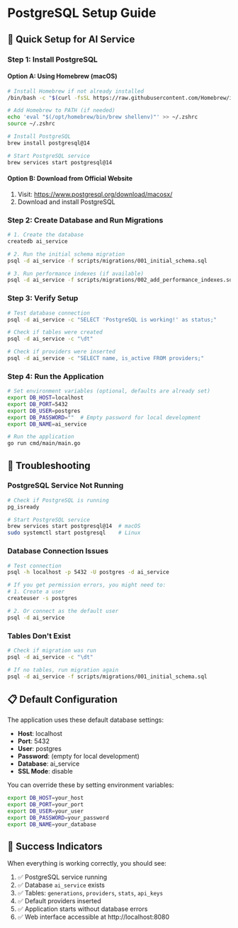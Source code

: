 # PostgreSQL Setup Guide

## 🐘 Quick Setup for AI Service

### Step 1: Install PostgreSQL

#### Option A: Using Homebrew (macOS)
```bash
# Install Homebrew if not already installed
/bin/bash -c "$(curl -fsSL https://raw.githubusercontent.com/Homebrew/install/HEAD/install.sh)"

# Add Homebrew to PATH (if needed)
echo 'eval "$(/opt/homebrew/bin/brew shellenv)"' >> ~/.zshrc
source ~/.zshrc

# Install PostgreSQL
brew install postgresql@14

# Start PostgreSQL service
brew services start postgresql@14
```

#### Option B: Download from Official Website
1. Visit: https://www.postgresql.org/download/macosx/
2. Download and install PostgreSQL

### Step 2: Create Database and Run Migrations

```bash
# 1. Create the database
createdb ai_service

# 2. Run the initial schema migration
psql -d ai_service -f scripts/migrations/001_initial_schema.sql

# 3. Run performance indexes (if available)
psql -d ai_service -f scripts/migrations/002_add_performance_indexes.sql
```

### Step 3: Verify Setup

```bash
# Test database connection
psql -d ai_service -c "SELECT 'PostgreSQL is working!' as status;"

# Check if tables were created
psql -d ai_service -c "\dt"

# Check if providers were inserted
psql -d ai_service -c "SELECT name, is_active FROM providers;"
```

### Step 4: Run the Application

```bash
# Set environment variables (optional, defaults are already set)
export DB_HOST=localhost
export DB_PORT=5432
export DB_USER=postgres
export DB_PASSWORD=""  # Empty password for local development
export DB_NAME=ai_service

# Run the application
go run cmd/main/main.go
```

## 🔧 Troubleshooting

### PostgreSQL Service Not Running
```bash
# Check if PostgreSQL is running
pg_isready

# Start PostgreSQL service
brew services start postgresql@14  # macOS
sudo systemctl start postgresql    # Linux
```

### Database Connection Issues
```bash
# Test connection
psql -h localhost -p 5432 -U postgres -d ai_service

# If you get permission errors, you might need to:
# 1. Create a user
createuser -s postgres

# 2. Or connect as the default user
psql -d ai_service
```

### Tables Don't Exist
```bash
# Check if migration was run
psql -d ai_service -c "\dt"

# If no tables, run migration again
psql -d ai_service -f scripts/migrations/001_initial_schema.sql
```

## 📋 Default Configuration

The application uses these default database settings:
- **Host**: localhost
- **Port**: 5432
- **User**: postgres
- **Password**: (empty for local development)
- **Database**: ai_service
- **SSL Mode**: disable

You can override these by setting environment variables:
```bash
export DB_HOST=your_host
export DB_PORT=your_port
export DB_USER=your_user
export DB_PASSWORD=your_password
export DB_NAME=your_database
```

## 🎯 Success Indicators

When everything is working correctly, you should see:
1. ✅ PostgreSQL service running
2. ✅ Database `ai_service` exists
3. ✅ Tables: `generations`, `providers`, `stats`, `api_keys`
4. ✅ Default providers inserted
5. ✅ Application starts without database errors
6. ✅ Web interface accessible at http://localhost:8080 